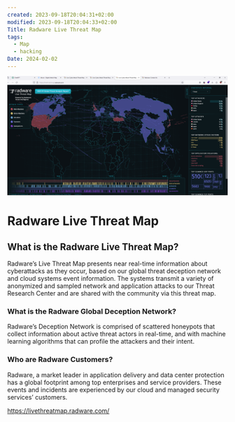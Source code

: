 ```yaml
---
created: 2023-09-18T20:04:31+02:00
modified: 2023-09-18T20:04:33+02:00
Title: Radware Live Threat Map
tags:
  - Map
  - hacking
Date: 2024-02-02
---
```

![](../_asset/Pasted%20image%2020240202103033.png)

# Radware Live Threat Map
## What is the Radware Live Threat Map?

Radware’s Live Threat Map presents near real-time information about cyberattacks as they occur, based on our global threat deception network and cloud systems event information. The systems transmit a variety of anonymized and sampled network and application attacks to our Threat Research Center and are shared with the community via this threat map.

### What is the Radware Global Deception Network?

Radware’s Deception Network is comprised of scattered honeypots that collect information about active threat actors in real-time, and with machine learning algorithms that can profile the attackers and their intent.

### Who are Radware Customers?

Radware, a market leader in application delivery and data center protection has a global footprint among top enterprises and service providers. These events and incidents are experienced by our cloud and managed security services’ customers.

https://livethreatmap.radware.com/
